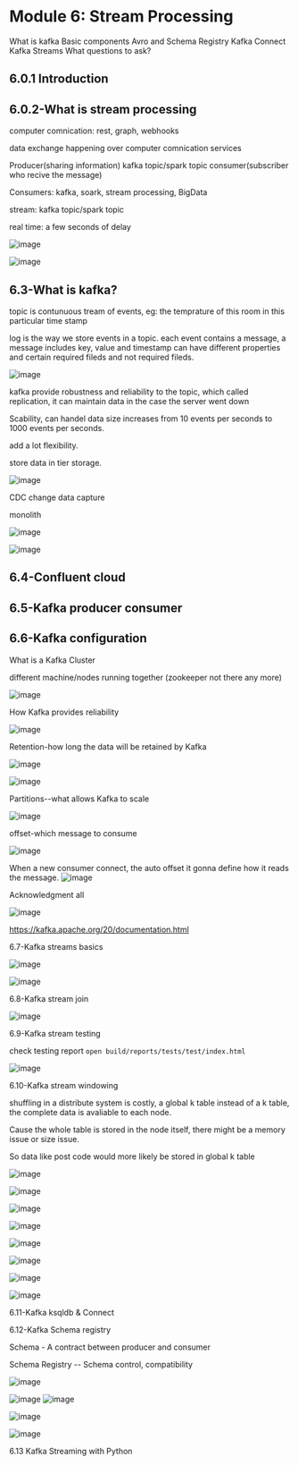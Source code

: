 # Module 6: Stream Processing

What is kafka
Basic components
Avro and Schema Registry
Kafka Connect
Kafka Streams
What questions to ask?

## 6.0.1 Introduction

## 6.0.2-What is stream processing

computer comnication: rest, graph, webhooks

data exchange happening over computer comnication services

Producer(sharing information) kafka topic/spark topic consumer(subscriber who recive the message)

Consumers: kafka, soark, stream processing, BigData

stream: kafka topic/spark topic

real time: a few seconds of delay

![image](https://github.com/user-attachments/assets/2c8d5cd3-95e0-4b51-b647-4ceb8e8255e5)

![image](https://github.com/user-attachments/assets/ecd1a0ee-a235-4bcd-8ac0-3e00e10e8837)

## 6.3-What is kafka?

topic is contunuous tream of events, eg: the temprature of this room in this particular time stamp

log is the way we store events in a topic. each event contains a message, a message includes key, 
value and timestamp can have different properties and certain required fileds and not required fileds.

![image](https://github.com/user-attachments/assets/33b31911-d365-425d-bf6c-ce1a83457267)


kafka provide robustness and reliability to the topic, which called replication, 
it can maintain data in the case the server went down

Scability, can handel data size increases from 10 events per seconds to 1000 events per seconds.

add a lot flexibility.

store data in tier storage.

![image](https://github.com/user-attachments/assets/d93e2f64-83b8-457d-b223-82ac1e881584)

CDC change data capture

monolith

![image](https://github.com/user-attachments/assets/3ea09924-2050-42d2-be92-a5ea0e7f3a95)

![image](https://github.com/user-attachments/assets/fac7b337-9ebc-42f6-a3f7-48a9a213f278)


## 6.4-Confluent cloud

## 6.5-Kafka producer consumer

## 6.6-Kafka configuration

What is a Kafka Cluster

different machine/nodes running together (zookeeper not there any more)

![image](https://github.com/user-attachments/assets/89038143-e77e-4fff-9cc8-6c3d20de398c)

How Kafka provides reliability

![image](https://github.com/user-attachments/assets/105cbc41-f48b-45bc-b9e4-e7cc3707de9f)

Retention-how long the data will be retained by Kafka

![image](https://github.com/user-attachments/assets/6486c8df-38a1-408c-bfbc-6917d2719ab6)

![image](https://github.com/user-attachments/assets/7378ea6b-10c3-4d25-a922-ab0a98159798)


Partitions--what allows Kafka to scale

![image](https://github.com/user-attachments/assets/6348dc97-a50c-4247-aec4-54730a69d81c)

offset-which message to consume

![image](https://github.com/user-attachments/assets/a299a0a6-0323-469d-ad2e-a528cd6d05f4)

When a new consumer connect, the auto offset it gonna define how it reads the message.
![image](https://github.com/user-attachments/assets/6f8cbd6d-4dd6-4a2c-8c83-4196c5c8b32d)


Acknowledgment all

![image](https://github.com/user-attachments/assets/09ae5544-54a3-4c17-8ae1-4dbd0f090f5c)

https://kafka.apache.org/20/documentation.html


6.7-Kafka streams basics

![image](https://github.com/user-attachments/assets/20424d9d-19f2-400b-befc-bb2fd8e60125)

![image](https://github.com/user-attachments/assets/61468cc9-0d9f-4fe7-9824-b04cdfa69f06)

6.8-Kafka stream join

![image](https://github.com/user-attachments/assets/829ff6be-f646-4a33-b7ec-d03bef65cea5)

6.9-Kafka stream testing

check testing report ```open build/reports/tests/test/index.html```

![image](https://github.com/user-attachments/assets/26992cfc-975f-4192-939f-99f3146779c8)

6.10-Kafka stream windowing

shuffling in a distribute system is costly, a global k table instead of a k table, the complete data is avaliable to each node.

Cause the whole table is stored in the node itself, there might be a memory issue or size issue.

So data like post code would more likely be stored in global k table

![image](https://github.com/user-attachments/assets/298cd777-71d3-4833-8b55-5534a35cf81a)

![image](https://github.com/user-attachments/assets/a6425fea-d2f4-49a8-b8c9-8fe109446bbc)

![image](https://github.com/user-attachments/assets/54a49666-7e5a-419c-9d07-89d5629eaf66)

![image](https://github.com/user-attachments/assets/14f06511-4bdb-43f8-8feb-d42785dd62e5)

![image](https://github.com/user-attachments/assets/1dbe6f8b-9b96-4c45-8c85-ad2238bbc611)

![image](https://github.com/user-attachments/assets/ebc61ea1-67bf-49ac-ac43-f15137d1617b)

![image](https://github.com/user-attachments/assets/44d75f30-f680-47d4-84ea-030a3dd38ed0)

![image](https://github.com/user-attachments/assets/0500ab17-ca46-4825-85f4-5aa9da2e1b56)

6.11-Kafka ksqldb & Connect

6.12-Kafka Schema registry

Schema - A contract between producer and consumer

Schema Registry -- Schema control, compatibility

![image](https://github.com/user-attachments/assets/cdc05293-46ba-4c43-9c0b-dba1721853c4)

![image](https://github.com/user-attachments/assets/a47409e3-f42a-4a82-a1b1-7e4a08342d36)
![image](https://github.com/user-attachments/assets/8135ccd3-acb0-40be-9584-b7ac93809137)

![image](https://github.com/user-attachments/assets/85ba7102-ef5b-4300-8c34-b97ce16dee77)

![image](https://github.com/user-attachments/assets/ad35e1e8-fed2-4b85-93fd-069215ff9e7b)

6.13 Kafka Streaming with Python









